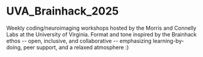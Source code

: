# UVA_Brainhack_2025
Weekly coding/neuroimaging workshops hosted by the Morris and Connelly Labs at the University of Virginia. Format and tone inspired by the Brainhack ethos -- open, inclusive, and collaborative -- emphasizing learning-by-doing, peer support, and a relaxed atmosphere :)
